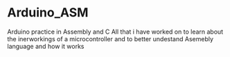# Arduino_ASM
Arduino practice in Assembly and C 
All that i have worked on to learn about the inerworkings of a 
microcontroller and to better undestand Asemebly language and how it works 




